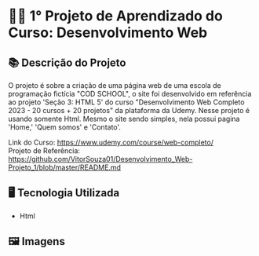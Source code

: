 # 👨‍🏭 1° Projeto de Aprendizado do Curso: Desenvolvimento Web

## 📚 Descrição do Projeto
O projeto é sobre a criação de uma página web de uma escola de programação fictícia "COD SCHOOL", o site foi desenvolvido em referência ao projeto 'Seção 3: HTML 5' do curso "Desenvolvimento Web Completo 2023 - 20 cursos + 20 projetos" da plataforma da Udemy.
Nesse projeto é usando somente Html. Mesmo o site sendo simples, nela possui pagina 'Home,' 'Quem somos' e 'Contato'.

Link do Curso: https://www.udemy.com/course/web-completo/
<br>Projeto de Referência: https://github.com/VitorSouza01/Desenvolvimento_Web-Projeto_1/blob/master/README.md

## 🖥️ Tecnologia Utilizada
- Html

## 🖼️ Imagens
